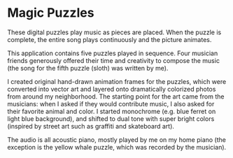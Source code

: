 # Magic Puzzles

These digital puzzles play music as pieces are placed. When the puzzle is complete, the entire song plays continuously and the picture animates. 

This application contains five puzzles played in sequence. Four musician friends generously offered their time and creativity to compose the music (the song for the fifth puzzle (sloth) was written by me).

I created original hand-drawn animation frames for the puzzles, which were converted into vector art and layered onto dramatically colorized photos from around my neighborhood. The starting point for the art came from the musicians: when I asked if they would contribute music, I also asked for their favorite animal and color. I started monochrome (e.g. blue ferret on light blue background), and shifted to dual tone with super bright colors (inspired by street art such as graffiti and skateboard art). 

The audio is all acoustic piano, mostly played by me on my home piano (the exception is the yellow whale puzzle, which was recorded by the musician).

